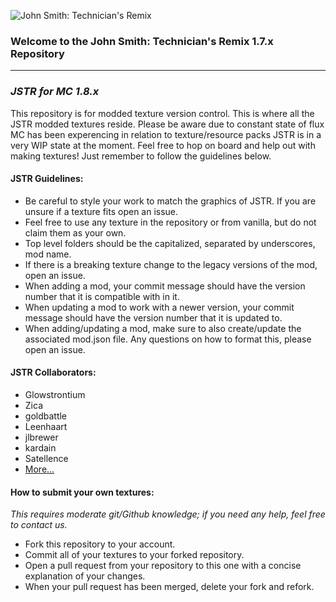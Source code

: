 ![John Smith: Technician's Remix](http://i.imgur.com/rmdNmOC.jpg)  

### Welcome to the John Smith: Technician's Remix 1.7.x Repository ###
------------------------------------------------------------------

### ***JSTR for MC 1.8.x*** ###

This repository is for modded texture version control. This is where all the JSTR modded textures reside. Please be aware due to constant state of flux MC has been experencing in relation to texture/resource packs JSTR is in a very WIP state at the moment. Feel free to hop on board and help out with making textures! Just remember to follow the guidelines below.

#### JSTR Guidelines: ####

* Be careful to style your work to match the graphics of JSTR. If you are unsure if a texture fits open an issue.
* Feel free to use any texture in the repository or from vanilla, but do not claim them as your own.
* Top level folders should be the capitalized, separated by underscores, mod name.
* If there is a breaking texture change to the legacy versions of the mod, open an issue.
* When adding a mod, your commit message should have the version number that it is compatible with in it.
* When updating a mod to work with a newer version, your commit message should have the version number that it is updated to.
* When adding/updating a mod, make sure to also create/update the associated mod.json file. Any questions on how to format this, please open an issue.

#### JSTR Collaborators: ####

* Glowstrontium
* Zica
* goldbattle
* Leenhaart
* jlbrewer
* kardain
* Satellence
* [More...](https://github.com/John-Smith-Modded/JSTR-1.8.x/graphs/contributors)


#### How to submit your own textures: ####

_This requires moderate git/Github knowledge; if you need any help, feel free to contact us._

* Fork this repository to your account.
* Commit all of your textures to your forked repository.
* Open a pull request from your repository to this one with a concise explanation of your changes.
* When your pull request has been merged, delete your fork and refork.
